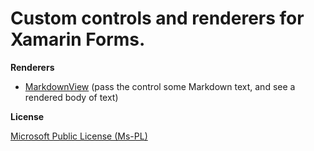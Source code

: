 # Custom controls and renderers for Xamarin Forms. #

**Renderers**

 - [MarkdownView](https://github.com/FloMediaGroup/fmg-xamarin-forms/tree/master/src/Fmg.XamForms.Renderers.Markdown) (pass the control some Markdown text, and see a rendered body of text)

**License**

[Microsoft Public License (Ms-PL)](http://www.microsoft.com/en-us/openness/licenses.aspx#MPL)